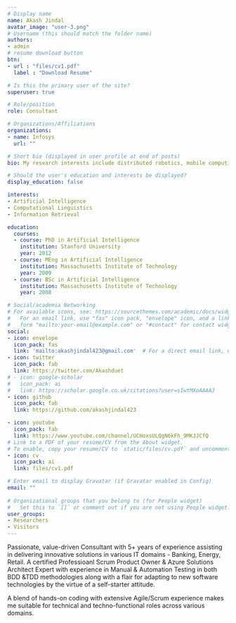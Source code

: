 ```yaml
---
# Display name
name: Akash Jindal
avatar_image: "user-3.png"
# Username (this should match the folder name)
authors:
- admin
# resume download button
btn:
- url : "files/cv1.pdf"
  label : "Download Resume"

# Is this the primary user of the site?
superuser: true

# Role/position
role: Consultant

# Organizations/Affiliations
organizations:
- name: Infosys
  url: ""

# Short bio (displayed in user profile at end of posts)
bio: My research interests include distributed robotics, mobile computing and programmable matter.

# Should the user's education and interests be displayed?
display_education: false

interests:
- Artificial Intelligence
- Computational Linguistics
- Information Retrieval

education:
  courses:
  - course: PhD in Artificial Intelligence
    institution: Stanford University
    year: 2012
  - course: MEng in Artificial Intelligence
    institution: Massachusetts Institute of Technology
    year: 2009
  - course: BSc in Artificial Intelligence
    institution: Massachusetts Institute of Technology
    year: 2008

# Social/academia Networking
# For available icons, see: https://sourcethemes.com/academic/docs/widgets/#icons
#   For an email link, use "fas" icon pack, "envelope" icon, and a link in the
#   form "mailto:your-email@example.com" or "#contact" for contact widget.
social:
- icon: envelope
  icon_pack: fas
  link: 'mailto:akashjindal423@gmail.com'  # For a direct email link, use "mailto:test@example.org".
- icon: twitter
  icon_pack: fab
  link: https://twitter.com/Akashduet
# - icon: google-scholar
#   icon_pack: ai
#   link: https://scholar.google.co.uk/citations?user=sIwtMXoAAAAJ
- icon: github
  icon_pack: fab
  link: https://github.com/akashjindal423

- icon: youtube
  icon_pack: fab
  link: https://www.youtube.com/channel/UCHoxsULQgN6kFh_9MKJJCfQ
# Link to a PDF of your resume/CV from the About widget.
# To enable, copy your resume/CV to `static/files/cv.pdf` and uncomment the lines below.  
- icon: cv
  icon_pack: ai
  link: files/cv1.pdf

# Enter email to display Gravatar (if Gravatar enabled in Config)
email: ""
  
# Organizational groups that you belong to (for People widget)
#   Set this to `[]` or comment out if you are not using People widget.  
user_groups:
- Researchers
- Visitors
---
```


Passionate, value-driven Consultant with 5+ years of experience assisting in delivering innovative solutions in various IT domains - Banking, Energy, Retail. A certified Professioanl Scrum Product Owner & Azure Solutions Architect Expert with experience in Manual & Automation Testing in both BDD &TDD methodologies along with a flair for adapting to new software technologies by the virtue of a self-starter attitude. 

A blend of hands-on coding with extensive Agile/Scrum experience makes me suitable for technical and techno-functional roles across various domains.

